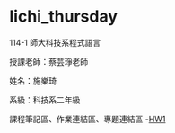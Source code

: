 # lichi_thursday
114-1 師大科技系程式語言

授課老師：蔡芸琤老師

姓名：施樂琦

系級：科技系二年級

課程筆記區、作業連結區、專題連結區
-[HW1](https://github.com/41371122h-lichi/lichi_thursday/blob/main/%E7%A8%8B%E5%BC%8F%E8%AA%9E%E8%A8%80HW1_%E5%87%BA%E9%81%8A%E6%94%AF%E5%87%BA%E9%80%9F%E7%AE%97%E8%88%87%E5%88%86%E6%94%A4_Gradio.ipynb)
